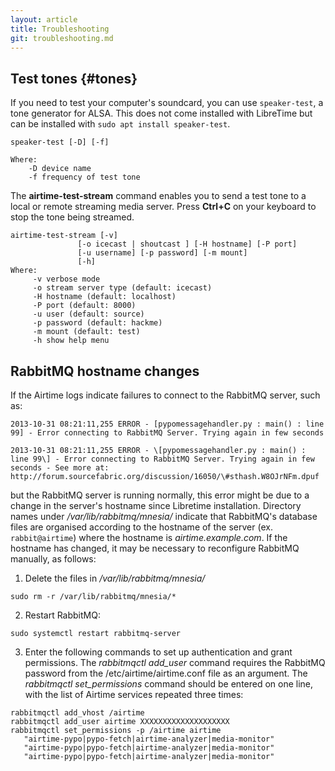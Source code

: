 ```yaml
---
layout: article
title: Troubleshooting
git: troubleshooting.md
---
```


## Test tones {#tones}

If you need to test your computer's soundcard, you can use `speaker-test`, a tone generator for ALSA.
This does not come installed with LibreTime but can be installed with `sudo apt install speaker-test`.

```
speaker-test [-D] [-f]

Where:
    -D device name
    -f frequency of test tone
```

The **airtime-test-stream** command enables you to send a test tone to a local or remote streaming media server. Press **Ctrl+C** on your keyboard to stop the tone being streamed.
```
airtime-test-stream [-v]
               [-o icecast | shoutcast ] [-H hostname] [-P port]
               [-u username] [-p password] [-m mount]
               [-h]
Where:
     -v verbose mode
     -o stream server type (default: icecast)
     -H hostname (default: localhost)
     -P port (default: 8000)
     -u user (default: source)
     -p password (default: hackme)
     -m mount (default: test)
     -h show help menu
```

## RabbitMQ hostname changes

If the Airtime logs indicate failures to connect to the RabbitMQ server, such as:
```
2013-10-31 08:21:11,255 ERROR - [pypomessagehandler.py : main() : line
99] - Error connecting to RabbitMQ Server. Trying again in few seconds

2013-10-31 08:21:11,255 ERROR - \[pypomessagehandler.py : main() : line 99\] - Error connecting to RabbitMQ Server. Trying again in few seconds - See more at: http://forum.sourcefabric.org/discussion/16050/\#sthash.W8OJrNFm.dpuf
```
but the RabbitMQ server is running normally, this error might be due to a change in the server's hostname since Libretime installation. Directory names under */var/lib/rabbitmq/mnesia/* indicate that RabbitMQ's database files are organised according to the hostname of the server (ex. `rabbit@airtime`) where the hostname is *airtime.example.com*. If the hostname has changed, it may be necessary to reconfigure RabbitMQ manually, as follows:

1. Delete the files in */var/lib/rabbitmq/mnesia/*

```
sudo rm -r /var/lib/rabbitmq/mnesia/*
```

2. Restart RabbitMQ:

```
sudo systemctl restart rabbitmq-server
```

3. Enter the following commands to set up authentication and grant permissions. The *rabbitmqctl add\_user* command requires the RabbitMQ password from the /etc/airtime/airtime.conf file as an argument. The *rabbitmqctl set\_permissions* command should be entered on one line, with the list of Airtime services repeated three times:

```
rabbitmqctl add_vhost /airtime
rabbitmqctl add_user airtime XXXXXXXXXXXXXXXXXXXX
rabbitmqctl set_permissions -p /airtime airtime
   "airtime-pypo|pypo-fetch|airtime-analyzer|media-monitor"
   "airtime-pypo|pypo-fetch|airtime-analyzer|media-monitor"
   "airtime-pypo|pypo-fetch|airtime-analyzer|media-monitor"
```